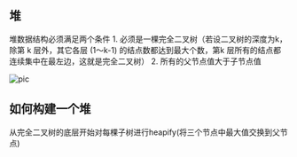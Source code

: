 ## 堆
堆数据结构必须满足两个条件
    1. 必须是一棵完全二叉树（若设二叉树的深度为k，除第 k 层外，其它各层 (1～k-1) 的结点数都达到最大个数，第k 层所有的结点都连续集中在最左边，这就是完全二叉树）
    2. 所有的父节点值大于子节点值

![pic]('../../pic/heap.png')

## 如何构建一个堆
从完全二叉树的底层开始对每棵子树进行heapify(将三个节点中最大值交换到父节点)


## 